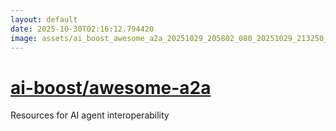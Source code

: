 ```yaml
---
layout: default
date: 2025-10-30T02:16:12.794420
image: assets/ai_boost_awesome_a2a_20251029_205802_080_20251029_213250_bad8c1--20251029T223304094--cropped.png
---
```


# [ai-boost/awesome-a2a](https://github.com/ai-boost/awesome-a2a/)

Resources for AI agent interoperability
